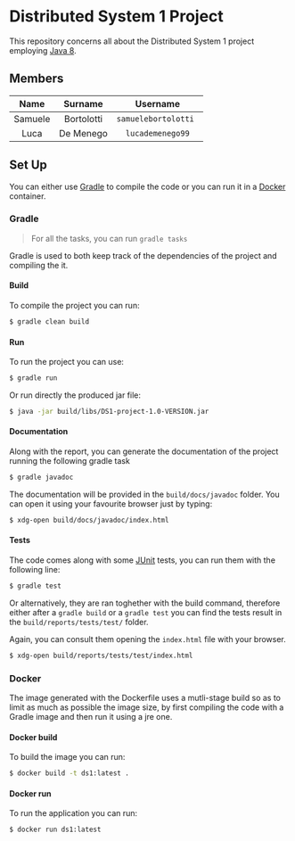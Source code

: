 # Distributed System 1 Project

This repository concerns all about the Distributed System 1 project employing [Java 8](https://www.oracle.com/java/technologies/java8.html).

## Members

|  Name    |  Surname   |     Username        |
| :------: | :--------: | :-----------------: |
| Samuele  | Bortolotti | `samuelebortolotti `|
| Luca     | De Menego  | `lucademenego99`    |

## Set Up

You can either use [Gradle](https://gradle.org/) to compile the code or you can run it in a [Docker](https://www.docker.com/) container.

### Gradle

> For all the tasks, you can run `gradle tasks`

Gradle is used to both keep track of the dependencies of the project and compiling the it.

#### Build

To compile the project you can run:

```bash
$ gradle clean build
```

#### Run

To run the project you can use:

```bash
$ gradle run
```

Or run directly the produced jar file:

```bash
$ java -jar build/libs/DS1-project-1.0-VERSION.jar
```

#### Documentation

Along with the report, you can generate the documentation of the project running the following gradle task

```bash
$ gradle javadoc
```

The documentation will be provided in the `build/docs/javadoc` folder.
You can open it using your favourite browser just by typing:

```bash
$ xdg-open build/docs/javadoc/index.html
```

#### Tests

The code comes along with some [JUnit](https://junit.org/junit5/docs/current/user-guide/) tests, you can run them with the following line:

```bash
$ gradle test
```

Or alternatively, they are ran toghether with the build command, therefore either after a `gradle build` or a `gradle test` you can find the tests result in the `build/reports/tests/test/` folder.

Again, you can consult them opening the `index.html` file with your browser.

```bash
$ xdg-open build/reports/tests/test/index.html 
```

### Docker

The image generated with the Dockerfile uses a mutli-stage build so as to limit as much as possible the image size, by first compiling the code with a Gradle image and then run it using a jre one.

#### Docker build

To build the image you can run:

```bash
$ docker build -t ds1:latest .
```

#### Docker run

To run the application you can run:

```bash
$ docker run ds1:latest
```
